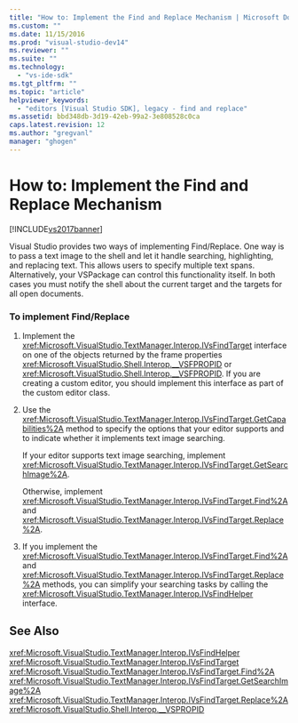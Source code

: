 ```yaml
---
title: "How to: Implement the Find and Replace Mechanism | Microsoft Docs"
ms.custom: ""
ms.date: 11/15/2016
ms.prod: "visual-studio-dev14"
ms.reviewer: ""
ms.suite: ""
ms.technology: 
  - "vs-ide-sdk"
ms.tgt_pltfrm: ""
ms.topic: "article"
helpviewer_keywords: 
  - "editors [Visual Studio SDK], legacy - find and replace"
ms.assetid: bbd348db-3d19-42eb-99a2-3e808528c0ca
caps.latest.revision: 12
ms.author: "gregvanl"
manager: "ghogen"
---
```

# How to: Implement the Find and Replace Mechanism
[!INCLUDE[vs2017banner](../includes/vs2017banner.md)]

Visual Studio provides two ways of implementing Find/Replace. One way is to pass a text image to the shell and let it handle searching, highlighting, and replacing text. This allows users to specify multiple text spans. Alternatively, your VSPackage can control this functionality itself. In both cases you must notify the shell about the current target and the targets for all open documents.  
  
### To implement Find/Replace  
  
1.  Implement the <xref:Microsoft.VisualStudio.TextManager.Interop.IVsFindTarget> interface on one of the objects returned by the frame properties <xref:Microsoft.VisualStudio.Shell.Interop.__VSFPROPID> or <xref:Microsoft.VisualStudio.Shell.Interop.__VSFPROPID>. If you are creating a custom editor, you should implement this interface as part of the custom editor class.  
  
2.  Use the <xref:Microsoft.VisualStudio.TextManager.Interop.IVsFindTarget.GetCapabilities%2A> method to specify the options that your editor supports and to indicate whether it implements text image searching.  
  
     If your editor supports text image searching, implement <xref:Microsoft.VisualStudio.TextManager.Interop.IVsFindTarget.GetSearchImage%2A>.  
  
     Otherwise, implement <xref:Microsoft.VisualStudio.TextManager.Interop.IVsFindTarget.Find%2A> and <xref:Microsoft.VisualStudio.TextManager.Interop.IVsFindTarget.Replace%2A>.  
  
3.  If you implement the <xref:Microsoft.VisualStudio.TextManager.Interop.IVsFindTarget.Find%2A> and <xref:Microsoft.VisualStudio.TextManager.Interop.IVsFindTarget.Replace%2A> methods, you can simplify your searching tasks by calling the <xref:Microsoft.VisualStudio.TextManager.Interop.IVsFindHelper> interface.  
  
## See Also  
 <xref:Microsoft.VisualStudio.TextManager.Interop.IVsFindHelper>   
 <xref:Microsoft.VisualStudio.TextManager.Interop.IVsFindTarget>   
 <xref:Microsoft.VisualStudio.TextManager.Interop.IVsFindTarget.Find%2A>   
 <xref:Microsoft.VisualStudio.TextManager.Interop.IVsFindTarget.GetSearchImage%2A>   
 <xref:Microsoft.VisualStudio.TextManager.Interop.IVsFindTarget.Replace%2A>   
 <xref:Microsoft.VisualStudio.Shell.Interop.__VSPROPID>

